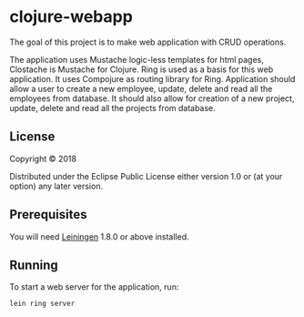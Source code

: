 # clojure-webapp

The goal of this project is to make web application with CRUD operations.

The application uses Mustache logic-less templates for html pages, Clostache is Mustache for Clojure. Ring is used as a basis for this web application.  It uses Compojure as routing library for Ring. 
Application should allow a user to create a new employee, update, delete and read all the employees from database. It should also allow for creation of a new project, update, delete and read all the projects from database.

## License

Copyright © 2018

Distributed under the Eclipse Public License either version 1.0 or (at
your option) any later version.

##  Prerequisites

You will need <a href="https://github.com/technomancy/leiningen">Leiningen</a> 1.8.0 or above installed.

##  Running

To start a web server for the application, run:

<code>lein ring server</code>
